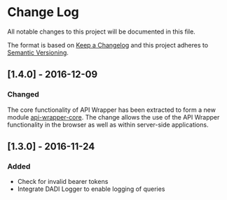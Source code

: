 # Change Log

All notable changes to this project will be documented in this file.

The format is based on [Keep a Changelog](http://keepachangelog.com/)
and this project adheres to [Semantic Versioning](http://semver.org/).

## [1.4.0] - 2016-12-09

### Changed

The core functionality of API Wrapper has been extracted to form a new module [api-wrapper-core](https://github.com/dadi/api-wrapper-core). The change allows the use of the API Wrapper functionality in the browser as well as within server-side applications.

## [1.3.0] - 2016-11-24

### Added

- Check for invalid bearer tokens
- Integrate DADI Logger to enable logging of queries
